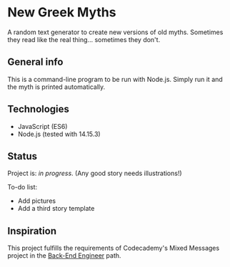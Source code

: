 # New Greek Myths
A random text generator to create new versions of old myths. Sometimes they read like the real thing... sometimes they don't.

## General info
This is a command-line program to be run with Node.js. Simply run it and the myth is printed automatically.

## Technologies
* JavaScript (ES6)
* Node.js (tested with 14.15.3)

## Status
Project is: _in progress_. (Any good story needs illustrations!)

To-do list:
* Add pictures
* Add a third story template

## Inspiration
This project fulfills the requirements of Codecademy's Mixed Messages project in the [Back-End Engineer](https://www.codecademy.com/learn/paths/back-end-engineer-career-path) path.